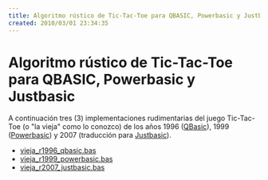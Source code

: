 ```yaml
---
title: Algoritmo rústico de Tic-Tac-Toe para QBASIC, Powerbasic y Justbasic
created: 2010/03/01 23:34:35
---
```


# Algoritmo rústico de Tic-Tac-Toe para QBASIC, Powerbasic y Justbasic

A continuación tres (3) implementaciones rudimentarias del juego Tic-Tac-Toe (o "la vieja" como lo conozco) de los años 1996 ([QBasic](https://es.wikipedia.org/wiki/QBASIC)), 1999 ([Powerbasic](https://www.powerbasic.com/)) y 2007 (traducción para [Justbasic](https://www.justbasic.com/)).

* [vieja_r1996_qbasic.bas](https://www.olafrv.com/wp-content/uploads/2010/03/vieja_r1996_qbasic.bas_.txt)
* [vieja_r1999_powerbasic.bas](https://www.olafrv.com/wp-content/uploads/2010/03/vieja_r1999_powerbasic.bas_.txt)
* [vieja_r2007_justbasic.bas](https://www.olafrv.com/wp-content/uploads/2010/03/vieja_r2007_justbasic.bas_.txt)
